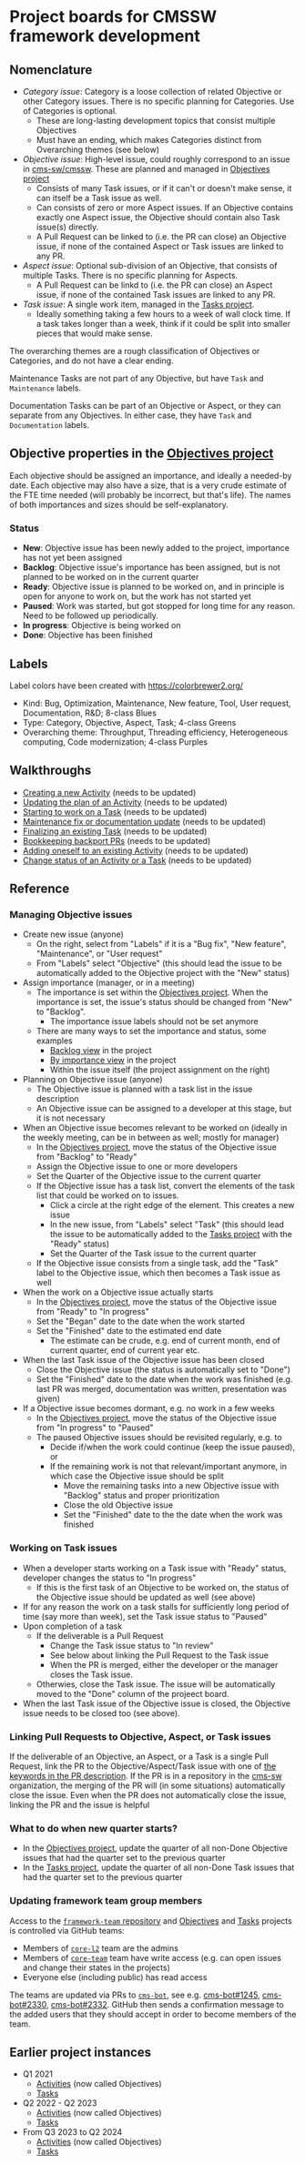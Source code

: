 # Project boards for CMSSW framework development

## Nomenclature

* *Category issue*: Category is a loose collection of related Objective or other Category issues. There is no specific planning for Categories. Use of Categories is optional.
  * These are long-lasting development topics that consist multiple Objectives
  * Must have an ending, which makes Categories distinct from Overarching themes (see below)
* *Objective issue*: High-level issue, could roughly correspond to an issue in [cms-sw/cmssw](https://github.com/cms-sw/cmssw/issues). These are planned and managed in [Objectives project](https://github.com/orgs/cms-sw/projects/11)
  * Consists of many Task issues, or if it can't or doesn't make sense, it can itself be a Task issue as well.
  * Can consists of zero or more Aspect issues. If an Objective contains exactly one Aspect issue, the Objective should contain also Task issue(s) directly.
  * A Pull Request can be linked to (i.e. the PR can close) an Objective issue, if none of the contained Aspect or Task issues are linked to any PR.
* *Aspect issue*: Optional sub-division of an Objective, that consists of multiple Tasks. There is no specific planning for Aspects.
  * A Pull Request can be linkd to (i.e. the PR can close) an Aspect issue, if none of the contained Task issues are linked to any PR.
* *Task issue*: A single work item, managed in the [Tasks project](https://github.com/orgs/cms-sw/projects/10).
  * Ideally something taking a few hours to a week of wall clock time. If a task takes longer than a week, think if it could be split into smaller pieces that would make sense.


The overarching themes are a rough classification of Objectives or Categories, and do not have a clear ending.

Maintenance Tasks are not part of any Objective, but have `Task` and `Maintenance` labels.

Documentation Tasks can be part of an Objective or Aspect, or they can separate from any Objectives. In either case, they have `Task` and `Documentation` labels.

## Objective properties in the [Objectives project](https://github.com/orgs/cms-sw/projects/11)

Each objective should be assigned an importance, and ideally a
needed-by date. Each objective may also have a size, that is a very
crude estimate of the FTE time needed (will probably be incorrect,
but that's life). The names of both importances and sizes should be
self-explanatory.

### Status

* **New**: Objective issue has been newly added to the project, importance has not yet been assigned
* **Backlog**: Objective issue's importance has been assigned, but is not planned to be worked on in the current quarter
* **Ready**: Objective issue is planned to be worked on, and in principle is open for anyone to work on, but the work has not started yet
* **Paused**: Work was started, but got stopped for long time for any reason. Need to be followed up periodically.
* **In progress**: Objective is being worked on
* **Done**: Objective has been finished

## Labels

Label colors have been created with https://colorbrewer2.org/

* Kind: Bug, Optimization, Maintenance, New feature, Tool, User request, Documentation, R&D; 8-class Blues
* Type: Category, Objective, Aspect, Task; 4-class Greens
* Overarching theme: Throughput, Threading efficiency, Heterogeneous computing, Code modernization; 4-class Purples

## Walkthroughs

* [Creating a new Activity](New_activity.md) (needs to be updated)
* [Updating the plan of an Activity](Activity_plan_update.md) (needs to be updated)
* [Starting to work on a Task](Task_begin.md) (needs to be updated)
* [Maintenance fix or documentation update](Task_maintenance_documentation.md) (needs to be updated)
* [Finalizing an existing Task](Task_finish.md) (needs to be updated)
* [Bookkeeping backport PRs](Task_backport_pr.md) (needs to be updated)
* [Adding oneself to an existing Activity](Activity_add_oneself.md) (needs to be updated)
* [Change status of an Activity or a Task](Activity_task_change_status.md) (needs to be updated)

## Reference

### Managing Objective issues

* Create new issue (anyone)
  * On the right, select from "Labels" if it is a "Bug fix", "New feature", "Maintenance", or "User request"
  * From "Labels" select "Objective" (this should lead the issue to be automatically added to the Objective project with the "New" status)
* Assign importance (manager, or in a meeting)
  * The importance is set within the [Objectives project](https://github.com/orgs/cms-sw/projects/11). When the importance is set, the issue's status should be changed from "New" to "Backlog". 
    * The importance issue labels should not be set anymore
  * There are many ways to set the importance and status, some examples
    * [Backlog view](https://github.com/orgs/cms-sw/projects/11/views/1) in the project
    * [By importance view](https://github.com/orgs/cms-sw/projects/11/views/2) in the project
    * Within the issue itself (the project assignment on the right)
* Planning on Objective issue (anyone)
  * The Objective issue is planned with a task list in the issue description
  * An Objective issue can be assigned to a developer at this stage, but it is not necessary
* When an Objective issue becomes relevant to be worked on (ideally in the weekly meeting, can be in between as well; mostly for manager)
  * In the [Objectives project](https://github.com/orgs/cms-sw/projects/11), move the status of the Objective issue from "Backlog" to "Ready"
  * Assign the Objective issue to one or more developers
  * Set the Quarter of the Objective issue to the current quarter
  * If the Objective issue has a task list, convert the elements of the task list that could be worked on to issues.
    * Click a circle at the right edge of the element. This creates a new issue
    * In the new issue, from "Labels" select "Task" (this should lead the issue to be automatically added to the [Tasks project](https://github.com/orgs/cms-sw/projects/10) with the "Ready" status)
    * Set the Quarter of the Task issue to the current quarter
  * If the Objective issue consists from a single task, add the "Task" label to the Objective issue, which then becomes a Task issue as well
* When the work on a Objective issue actually starts
  * In the [Objectives project](https://github.com/orgs/cms-sw/projects/11), move the status of the Objective issue from "Ready" to "In progress"
  * Set the "Began" date to the date when the work started
  * Set the "Finished" date to the estimated end date
    * The estimate can be crude, e.g. end of current month, end of current quarter, end of current year etc.
* When the last Task issue of the Objective issue has been closed
  * Close the Objective issue (the status is automatically set to "Done")
  * Set the "Finished" date to the date when the work was finished (e.g. last PR was merged, documentation was written, presentation was given)
* If a Objective issue becomes dormant, e.g. no work in a few weeks
  * In the [Objectives project](https://github.com/orgs/cms-sw/projects/11), move the status of the Objective issue from "In progress" to "Paused"
  * The paused Objective issues should be revisited regularly, e.g. to
    * Decide if/when the work could continue (keep the issue paused), or
    * If the remaining work is not that relevant/important anymore, in which case the Objective issue should be split
      * Move the remaining tasks into a new Objective issue with "Backlog" status and proper prioritization
      * Close the old Objective issue
      * Set the "Finished" date to the the date when the work was finished

### Working on Task issues

* When a developer starts working on a Task issue with "Ready" status, developer changes the status to "In progress"
  * If this is the first task of an Objective to be worked on, the status of the Objective issue should be updated as well (see above)
* If for any reason the work on a task stalls for sufficiently long period of time (say more than week), set the Task issue status to "Paused"
* Upon completion of a task
  * If the deliverable is a Pull Request
    * Change the Task issue status to "In review"
    * See below about linking the Pull Request to the Task issue
    * When the PR is merged, either the developer or the manager closes the Task issue.
  * Otherwies, close the Task issue. The issue will be automatically moved to the "Done" column of the projeect board.
* When the last Task issue of the Objective issue is closed, the Objective issue needs to be closed too (see above).

### Linking Pull Requests to Objective, Aspect, or Task issues

If the deliverable of an Objective, an Aspect, or a Task is a single Pull Request, link the PR to the Objective/Aspect/Task issue with one of [the keywords in the PR description](https://docs.github.com/en/github/managing-your-work-on-github/linking-a-pull-request-to-an-issue#linking-a-pull-request-to-an-issue-using-a-keyword). If the PR is in a repository in the [cms-sw](https://github.com/cms-sw) organization, the merging of the PR will (in some situations) automatically close the issue. Even when the PR does not automatically close the issue, linking the PR and the issue is helpful

### What to do when new quarter starts?

* In the [Objectives project](https://github.com/orgs/cms-sw/projects/11), update the quarter of all non-Done Objective issues that had the quarter set to the previous quarter
* In the [Tasks project](https://github.com/orgs/cms-sw/projects/10), update the quarter of all non-Done Task issues that had the quarter set to the previous quarter

### Updating framework team group members

Access to the [`framework-team` repository](https://github.com/cms-sw/framework-team) and [Objectives](https://github.com/orgs/cms-sw/projects/11) and [Tasks](https://github.com/orgs/cms-sw/projects/10) projects is controlled via GitHub teams:
* Members of [`core-l2`](https://github.com/orgs/cms-sw/teams/core-team) team are the admins
* Members of [`core-team`](https://github.com/orgs/cms-sw/teams/core-team) team have write access (e.g. can open issues and change their states in the projects)
* Everyone else (including public) has read access

The teams are updated via PRs to [`cms-bot`](https://github.com/cms-sw/cms-bot), see e.g. [cms-bot#1245](https://github.com/cms-sw/cms-bot/pull/1245), [cms-bot#2330](https://github.com/cms-sw/cms-bot/pull/2330), [cms-bot#2332](https://github.com/cms-sw/cms-bot/pull/2332). GitHub then sends a confirmation message to the added users that they should accept in order to become members of the team.

## Earlier project instances

* Q1 2021
  * [Activities](https://github.com/cms-sw/framework-team/projects/1) (now called Objectives)
  * [Tasks](https://github.com/cms-sw/framework-team/projects/2)
* Q2 2022 - Q2 2023
  * [Activities](https://github.com/cms-sw/framework-team/projects/4) (now called Objectives)
  * [Tasks](https://github.com/cms-sw/framework-team/projects/6)
* From Q3 2023 to Q2 2024
  * [Activities](https://github.com/users/makortel/projects/4) (now called Objectives)
  * [Tasks](https://github.com/users/makortel/projects/5)
